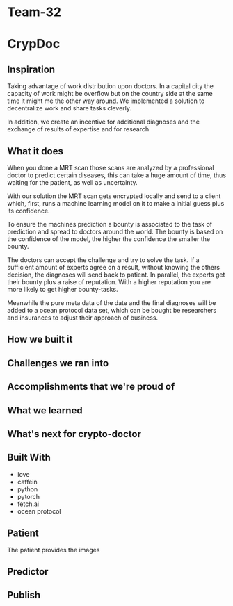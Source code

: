 # Team-32

# CrypDoc
## Inspiration
Taking advantage of work distribution upon doctors. In a capital city the capacity of work might be overflow but on the country side at the same time it might me the other way around. We implemented a solution to decentralize work and share tasks cleverly.

In addition, we create an incentive for additional diagnoses and the exchange of results of expertise and for research

## What it does
When you done a MRT scan those scans are analyzed by a professional doctor to predict certain diseases, this can take a huge amount of time, thus waiting for the patient, as well as uncertainty. 

With our solution the MRT scan gets encrypted locally and send to a client which, first, runs a machine learning model on it to make a initial guess plus its confidence. 

To ensure the machines prediction a bounty is associated to the task of prediction and spread to doctors around the world. The bounty is based on the confidence of the model, the higher the confidence the smaller the bounty. 

The doctors can accept the challenge and try to solve the task. If a sufficient amount of experts agree on a result, without knowing the others decision, the diagnoses will send back to patient. In parallel, the experts get their bounty plus a raise of reputation. With a higher reputation you are more likely to get higher bounty-tasks.

Meanwhile the pure meta data of the date and the final diagnoses will be added to a ocean protocol data set, which can be bought be researchers and insurances to adjust their approach of business.

## How we built it
## Challenges we ran into
## Accomplishments that we're proud of
## What we learned
## What's next for crypto-doctor
## Built With
* love
* caffein
* python
* pytorch
* fetch.ai
* ocean protocol

## Patient
The patient provides the images
## Predictor

## Publish
